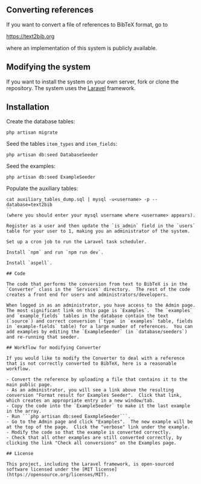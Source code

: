 
## Converting references

If you want to convert a file of references to BibTeX format, go to

https://text2bib.org

where an implementation of this system is publicly available.

## Modifying the system

If you want to install the system on your own server, fork or clone the repository.  The system uses the [Laravel](https://laravel.com) framework.

## Installation

Create the database tables:
```
php artisan migrate
```

Seed the tables `item_types` and `item_fields`:
```
php artisan db:seed DatabaseSeeder
```

Seed the examples:
```
php artisan db:seed ExampleSeeder
```

Populate the auxiliary tables: 
```
cat auxiliary_tables_dump.sql | mysql -u<username> -p --database=text2bib
``
(where you should enter your mysql username where <username> appears).

Register as a user and then update the `is_admin` field in the `users` table for your user to 1, making you an administrator of the system.

Set up a cron job to run the Laravel task scheduler.

Install `npm` and run `npm run dev`.

Install `aspell`.

## Code

The code that performs the conversion from text to BibTeX is in the `Converter` class in the `Services` directory.  The rest of the code creates a front end for users and administrators/developers.

When logged in as an administrator, you have access to the Admin page.  The most significant link on this page is `Examples`.  The `examples` and `example_fields` tables in the database contain the text (`source`) and correct conversion (`type` in `examples` table, fields in `example-fields` table) for a large number of references.  You can add examples by editing the `ExampleSeeder` (in `database/seeders`) and re-running that seeder.

## Workflow for modifying Converter

If you would like to modify the Converter to deal with a reference that is not correctly converted to BibTeX, here is a reasonable workflow.

- Convert the reference by uploading a file that contains it to the main public page.
- As an administrator, you will see a link above the resulting conversion "Format result for Examples Seeder".  Click that link, which creates an appropriate entry in a new window/tab.
- Copy the code into the `ExampleSeeder` to make it the last example in the array.
- Run ```php artisan db:seed EaxmpleSeeder```.
- Go to the Admin page and click "Examples".  The new example will be at the top of the page.  Click the "verbose" link under the example.
- Modify the code so that the example is converted correctly.
- Check that all other examples are still converted correctly, by clicking the link "Check all conversions" on the Examples page.

## License

This project, including the Laravel framework, is open-sourced software licensed under the [MIT license](https://opensource.org/licenses/MIT).
